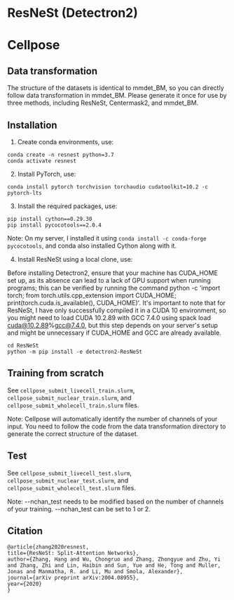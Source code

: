 # ResNeSt (Detectron2)

# Cellpose

## Data transformation

The structure of the datasets is identical to mmdet_BM, so you can directly follow data transformation in mmdet_BM. Please generate it once for use by three methods, including ResNeSt, Centermask2, and mmdet_BM.

## Installation

1. Create conda environments, use:

  ```
  conda create -n resnest python=3.7
  conda activate resnest
  ```

2. Install PyTorch, use:

  ```conda install pytorch torchvision torchaudio cudatoolkit=10.2 -c pytorch-lts```

3. Install the required packages, use:

  ```
  pip install cython==0.29.30
  pip install pycocotools==2.0.4
  ```
  
  Note: On my server, I installed it using ```conda install -c conda-forge pycocotools```, and conda also installed Cython along with it.

4. Install ResNeSt using a local clone, use:

  Before installing Detectron2, ensure that your machine has CUDA_HOME set up, as its absence can lead to a lack of GPU support when running programs; this can be   verified by running the command python -c 'import torch; from torch.utils.cpp_extension import CUDA_HOME; print(torch.cuda.is_available(), CUDA_HOME)'. It's important to note that for ResNeSt, I have only successfully compiled it in a CUDA 10 environment, so you might need to load CUDA 10.2.89 with GCC 7.4.0 using spack load cuda@10.2.89%gcc@7.4.0, but this step depends on your server's setup and might be unnecessary if CUDA_HOME and GCC are already available.
  
  ```
  cd ResNeSt
  python -m pip install -e detectron2-ResNeSt
  ```

## Training from scratch

See ```cellpose_submit_livecell_train.slurm```, ```cellpose_submit_nuclear_train.slurm```, and ```cellpose_submit_wholecell_train.slurm``` files.

Note: Cellpose will automatically identify the number of channels of your input. You need to follow the code from the data transformation directory to generate the correct structure of the dataset.

## Test

See ```cellpose_submit_livecell_test.slurm```, ```cellpose_submit_nuclear_test.slurm```, and ```cellpose_submit_wholecell_test.slurm``` files.

Note: --nchan_test needs to be modified based on the number of channels of your training. --nchan_test can be set to 1 or 2.

## Citation

```
@article{zhang2020resnest,
title={ResNeSt: Split-Attention Networks},
author={Zhang, Hang and Wu, Chongruo and Zhang, Zhongyue and Zhu, Yi and Zhang, Zhi and Lin, Haibin and Sun, Yue and He, Tong and Muller, Jonas and Manmatha, R. and Li, Mu and Smola, Alexander},
journal={arXiv preprint arXiv:2004.08955},
year={2020}
}
```
